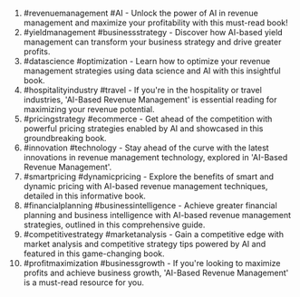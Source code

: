 1. #revenuemanagement #AI - Unlock the power of AI in revenue management and maximize your profitability with this must-read book!
2. #yieldmanagement #businessstrategy - Discover how AI-based yield management can transform your business strategy and drive greater profits.
3. #datascience #optimization - Learn how to optimize your revenue management strategies using data science and AI with this insightful book.
4. #hospitalityindustry #travel - If you're in the hospitality or travel industries, 'AI-Based Revenue Management' is essential reading for maximizing your revenue potential.
5. #pricingstrategy #ecommerce - Get ahead of the competition with powerful pricing strategies enabled by AI and showcased in this groundbreaking book.
6. #innovation #technology - Stay ahead of the curve with the latest innovations in revenue management technology, explored in 'AI-Based Revenue Management'.
7. #smartpricing #dynamicpricing - Explore the benefits of smart and dynamic pricing with AI-based revenue management techniques, detailed in this informative book.
8. #financialplanning #businessintelligence - Achieve greater financial planning and business intelligence with AI-based revenue management strategies, outlined in this comprehensive guide.
9. #competitivestrategy #marketanalysis - Gain a competitive edge with market analysis and competitive strategy tips powered by AI and featured in this game-changing book.
10. #profitmaximization #businessgrowth - If you're looking to maximize profits and achieve business growth, 'AI-Based Revenue Management' is a must-read resource for you.
